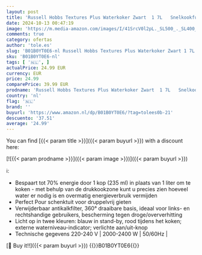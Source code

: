 ```yaml
---
layout: post
title: 'Russell Hobbs Textures Plus Waterkoker Zwart  1 7L   Snelkookfunctie  Extra Zuinig  Gemakkelijk Reinigbaar  2.400 Watt/ 2 4kW22591-70'
date: 2024-10-13 00:47:19
image: 'https://m.media-amazon.com/images/I/41SrcV0l2pL._SL500_._SL400_.jpg'
comments: true
category: ofertas
author: 'tole.es'
slug: 'B01B0YT0E6-nl Russell Hobbs Textures Plus Waterkoker Zwart 1 7L...'
sku: 'B01B0YT0E6-nl'
tags: [ '🇳🇱', ]
actualPrice: 24.99 EUR
currency: EUR
price: 24.99
comparePrice: 39.99 EUR
prodname: 'Russell Hobbs Textures Plus Waterkoker Zwart  1 7L   Snelkookfunctie  Extra Zuinig  Gemakkelijk Reinigbaar  2.400 Watt/ 2 4kW22591-70'
country: 'nl'
flag: '🇳🇱'
brand: ''
buyurl: 'https://www.amazon.nl/dp/B01B0YT0E6/?tag=tolees0b-21'
descuento: '37.51'
average: '24.99'
---
```


You can find [{{< param title >}}]({{< param buyurl >}}) with a discount here:

[![{{< param prodname >}}]({{< param image >}})]({{< param buyurl >}})

ℹ️:

- Bespaart tot 70% energie door 1 kop (235 ml) in plaats van 1 liter om te koken - met behulp van de drukkookzone kunt u precies zien hoeveel water er nodig is en overmatig energieverbruik vermijden
- Perfect Pour schenktuit voor druppelvrij gieten
- Verwijderbaar antikalkfilter, 360° draaibare basis, ideaal voor links- en rechtshandige gebruikers, bescherming tegen droge/oververhitting
- Licht op in twee kleuren: blauw in stand-by, rood tijdens het koken; externe waterniveau-indicator; verlichte aan/uit-knop
- Technische gegevens 220-240 V | 2000-2400 W | 50/60Hz |

[🛒 Buy it!!]({{< param buyurl >}})
{{<world>}}B01B0YT0E6{{</world>}}

